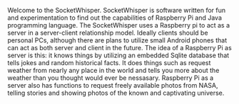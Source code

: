 Welcome to the SocketWhisper. SocketWhisper is software written for fun and experimentation to find out the 
capabilities of Raspberry Pi and Java programming language. The SocketWhisper uses a Raspberry pi to act as 
a server in a server-client relationship model. Ideally clients should be personal PCs, although there are 
plans to utilize small Android phones that can act as both server and client in the future. The idea of a 
Raspberry Pi as server is this: it knows things by utilizing an embedded Sqlite database that tells jokes 
and random historical facts. It does things such as request weather from nearly any place in the world and 
tells you more about the weather than you thought would ever be nessasary. Raspberry Pi as a server also has 
functions to request freely available photos from NASA, telling stories and showing photos of the known and 
captivating universe. 
